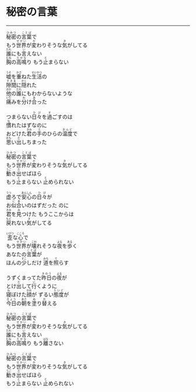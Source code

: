 # 秘密の言葉
---
<lyric>
<ruby>秘密<rt>ひみつ</rt></ruby>の<ruby>言葉<rt>ことば</rt></ruby>で<br/>
もう<ruby>世界<rt>せかい</rt></ruby>が<ruby>変<rt>か</rt></ruby>わりそうな<ruby>気<rt>き</rt></ruby>がしてる<br/>
<ruby>誰<rt>だれ</rt></ruby>にも<ruby>言<rt>い</rt></ruby>えない<br/>
<ruby>胸<rt>むね</rt></ruby>の<ruby>高鳴<rt>たかな</rt></ruby>り もう<ruby>止<rt>と</rt></ruby>まらない<br/>
<br/>
<ruby>嘘<rt>うそ</rt></ruby>を<ruby>重<rt>かさ</rt></ruby>ねた<ruby>生活<rt>せいかつ</rt></ruby>の<br/>
<ruby>隙間<rt>すきま</rt></ruby>に<ruby>隠<rt>かく</rt></ruby>れた<br/>
<ruby>他<rt>ほか</rt></ruby>の<ruby>誰<rt>だれ</rt></ruby>にもわからないような<br/>
<ruby>痛<rt>いた</rt></ruby>みを<ruby>分<rt>わ</rt></ruby>け<ruby>合<rt>あ</rt></ruby>った<br/>
<br/>
つまらない<ruby>日々<rt>ひび</rt></ruby>を<ruby>過<rt>す</rt></ruby>ごすのは<br/>
<ruby>慣<rt>な</rt></ruby>れたはずなのに<br/>
おどけた<ruby>君<rt>きみ</rt></ruby>の<ruby>手<rt>て</rt></ruby>のひらの<ruby>温度<rt>おんど</rt></ruby>で<br/>
<ruby>思<rt>おも</rt></ruby>い<ruby>出<rt>だ</rt></ruby>しちまった<br/>
<br/>
<ruby>秘密<rt>ひみつ</rt></ruby>の<ruby>言葉<rt>ことば</rt></ruby>で<br/>
もう<ruby>世界<rt>せかい</rt></ruby>が<ruby>変<rt>か</rt></ruby>わりそうな<ruby>気<rt>き</rt></ruby>がしてる<br/>
<ruby>動<rt>うご</rt></ruby>き<ruby>出<rt>だ</rt></ruby>せばほら<br/>
もう<ruby>止<rt>と</rt></ruby>まらない <ruby>止<rt>と</rt></ruby>められない<br/>
<br/>
<ruby>虚<rt>うつ</rt></ruby>ろで<ruby>安心<rt>あんしん</rt></ruby>の<ruby>日々<rt>ひび</rt></ruby>が<br/>
お<ruby>似合<rt>にあ</rt></ruby>いのはずだった のに<br/>
<ruby>君<rt>きみ</rt></ruby>を<ruby>見<rt>み</rt></ruby>つけた もうここからは<br/>
<ruby>戻<rt>もど</rt></ruby>れない<ruby>気<rt>き</rt></ruby>がしてる<br/>
<br/>
<ruby>歪<rt>いびつ</rt></ruby>な<ruby>心<rt>こころ</rt></ruby>で<br/>
もう<ruby>世界<rt>せかい</rt></ruby>が<ruby>壊<rt>こわ</rt></ruby>れそうな<ruby>夜<rt>よる</rt></ruby>を<ruby>歩<rt>ある</rt></ruby>く<br/>
あなたの<ruby>言葉<rt>ことば</rt></ruby>が<br/>
ほんの<ruby>少<rt>すこ</rt></ruby>しだけ <ruby>道<rt>みち</rt></ruby>を<ruby>照<rt>て</rt></ruby>らす<br/>
<br/>
うずくまってた<ruby>昨日<rt>きのう</rt></ruby>の<ruby>夜<rt>よる</rt></ruby>が<br/>
とけ<ruby>出<rt>だ</rt></ruby>して<ruby>行<rt>い</rt></ruby>くように<br/>
<ruby>寝<rt>ね</rt></ruby>ぼけた<ruby>顔<rt>かお</rt></ruby>が ずるい<ruby>態度<rt>たいど</rt></ruby>が<br/>
<ruby>今日<rt>きょう</rt></ruby>の<ruby>朝<rt>あさ</rt></ruby>を<ruby>塗<rt>ぬ</rt></ruby>り<ruby>替<rt>か</rt></ruby>える<br/>
<br/>
<ruby>秘密<rt>ひみつ</rt></ruby>の<ruby>言葉<rt>ことば</rt></ruby>で<br/>
もう<ruby>世界<rt>せかい</rt></ruby>が<ruby>変<rt>か</rt></ruby>わりそうな<ruby>気<rt>き</rt></ruby>がしてる<br/>
<ruby>誰<rt>だれ</rt></ruby>にも<ruby>言<rt>い</rt></ruby>えない<br/>
<ruby>胸<rt>むね</rt></ruby>の<ruby>高鳴<rt>たかな</rt></ruby>り もう<ruby>離<rt>はな</rt></ruby>さない<br/>
<br/>
<ruby>秘密<rt>ひみつ</rt></ruby>の<ruby>言葉<rt>ことば</rt></ruby>で<br/>
もう<ruby>世界<rt>せかい</rt></ruby>が<ruby>変<rt>か</rt></ruby>わりそうな<ruby>気<rt>き</rt></ruby>がしてる<br/>
<ruby>動<rt>うご</rt></ruby>き<ruby>出<rt>だ</rt></ruby>せばほら<br/>
もう<ruby>止<rt>と</rt></ruby>まらない <ruby>止<rt>と</rt></ruby>められない<br/>
</lyric>
